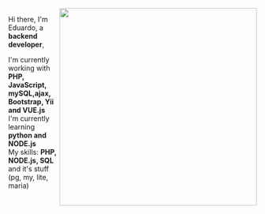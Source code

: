 <img style="min-width:  400px !important;" src="https://www.capthronetechnologies.com/assets/images/web-application-development.png" min-width="400px" max-width="400px" width="400px" align="right">

<div align="left" class="column-text">
	
<p style="min-width: 800px !important;"> 

Hi there, I'm Eduardo, a <strong>backend developer</strong>,

I'm currently working with <strong> PHP, JavaScript, mySQL,ajax, Bootstrap, Yii and VUE.js </strong><br> I'm currently learning <strong> python and NODE.js </strong> <br>My skills: <strong> PHP, NODE.js, SQL </strong> and it's stuff (pg, my, lite, maria) <strong>

</p>
